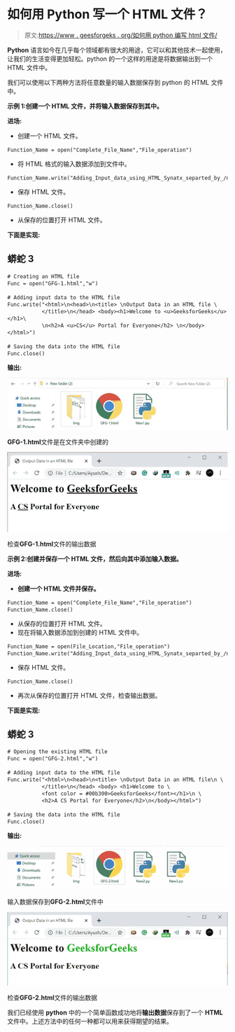 # 如何用 Python 写一个 HTML 文件？

> 原文:[https://www . geesforgeks . org/如何用 python 编写 html 文件/](https://www.geeksforgeeks.org/how-to-write-to-an-html-file-in-python/)

**Python** 语言如今在几乎每个领域都有很大的用途，它可以和其他技术一起使用，让我们的生活变得更加轻松。python 的一个这样的用途是将数据输出到一个 HTML 文件中。

我们可以使用以下两种方法将任意数量的输入数据保存到 python 的 HTML 文件中。

**示例 1:创建一个 HTML 文件，并将输入数据保存到其中。**

**进场:**

*   创建一个 HTML 文件。

```
Function_Name = open("Complete_File_Name","File_operation")
```

*   将 HTML 格式的输入数据添加到文件中。

```
Function_Name.write("Adding_Input_data_using_HTML_Synatx_separted_by_/n")
```

*   保存 HTML 文件。

```
Function_Name.close()
```

*   从保存的位置打开 HTML 文件。

**下面是实现:**

## 蟒蛇 3

```
# Creating an HTML file
Func = open("GFG-1.html","w")

# Adding input data to the HTML file
Func.write("<html>\n<head>\n<title> \nOutput Data in an HTML file \
           </title>\n</head> <body><h1>Welcome to <u>GeeksforGeeks</u></h1>\
           \n<h2>A <u>CS</u> Portal for Everyone</h2> \n</body></html>")

# Saving the data into the HTML file
Func.close()
```

**输出:**

![](img/2b367e7d8e8b80beaf4a9eb02896c921.png)

**GFG-1.html**文件是在文件夹中创建的

![](img/9527f9adfc8cae7da76307a24d3bf7be.png)

检查**GFG-1.html**文件的输出数据

**示例 2:创建并保存一个 HTML 文件，然后向其中添加输入数据。**

**进场:**

*   **创建一个 HTML 文件并保存。**

```
Function_Name = open("Complete_File_Name","File_operation")
Function_Name.close()
```

*   从保存的位置打开 HTML 文件。
*   现在将输入数据添加到创建的 HTML 文件中。

```
Function_Name = open(File_Location,"File_operation")
Function_Name.write("Adding_Input_data_using_HTML_Synatx_separted_by_/n")
```

*   保存 HTML 文件。

```
Function_Name.close()
```

*   再次从保存的位置打开 HTML 文件，检查输出数据。

**下面是实现:**

## 蟒蛇 3

```
# Opening the existing HTML file
Func = open("GFG-2.html","w")

# Adding input data to the HTML file
Func.write("<html>\n<head>\n<title> \nOutput Data in an HTML file\n \
           </title>\n</head> <body> <h1>Welcome to \
           <font color = #00b300>GeeksforGeeks</font></h1>\n \
           <h2>A CS Portal for Everyone</h2>\n</body></html>")

# Saving the data into the HTML file
Func.close()
```

**输出:**

![](img/b486d5a51e5b37c538df09f802faa457.png)

输入数据保存到**GFG-2.html**文件中

![](img/457011e887942b3019a9930d6d588e7d.png)

检查**GFG-2.html**文件的输出数据

我们已经使用 **python** 中的一个简单函数成功地将**输出数据**保存到了一个 **HTML** 文件中。上述方法中的任何一种都可以用来获得期望的结果。